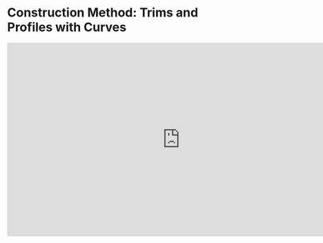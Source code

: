 # Construction Method: Trims and Profiles with Curves

<iframe width="800" height="450" src="https://www.youtube.com/embed/g0tk8-J0Flg?rel=0" frameborder="0" allow="accelerometer; autoplay; clipboard-write; encrypted-media; gyroscope; picture-in-picture" allowfullscreen=""></iframe>